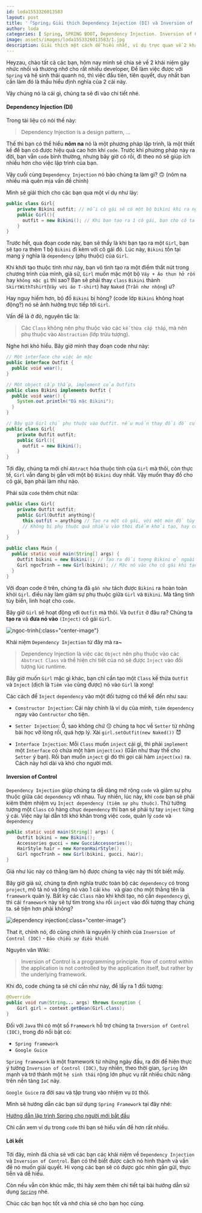 ```yaml
---
id: loda1553326013583
layout: post
title: '「Spring」Giải thích Dependency Injection (DI) và Inversion of Control (IOC) bằng Ngọc Trinh'
author: loda
categories: [ Spring, SPRING BOOT, Dependency Injection. Inversion of Control ]
image: assets/images/loda1553326013583/1.jpg
description: Giải thích một cách dễ hiểu nhất, ví dụ trực quan về 2 khái niệm Dependency Injection (DI) và  Inversion of Control (IOC)
---
```


Heyzau, chào tất cả các bạn, hôm nay mình sẽ chia sẻ về 2 khái niệm gây nhức nhối và thương nhớ cho rất nhiều developer, Để làm việc được với `Spring` và hệ sinh thái quanh nó, thì việc đầu tiên, tiên quyết, duy nhất bạn cần làm đó là thấu hiểu định nghĩa của 2 cái này.

Vậy chúng nó là cái gì, chúng ta sẽ đi vào chi tiết nhé. 

#### Dependency Injection (DI)

Trong tài liệu có nói thế này: 

> Dependency Injection is a design pattern, ...

Thế thì bạn có thể hiểu **nôm na** nó là một phương pháp lập trình, là một thiết kế để bạn có được hiệu quả cao hơn khi `code`. Trước khi phương pháp này ra đời, bạn vẫn `code` bình thường, nhưng bây giờ có rồi, đi theo nó sẽ giúp ích nhiều hơn cho việc lập trình của bạn.

Vậy cuối cùng `Dependency Injection` nó bảo chúng ta làm gì? 🙃 (nôm na nhiều mà quên mịa vấn đề chính)

Mình sẽ giải thích cho các bạn qua một ví dụ như lày:

```java
public class Girl{
    private Bikini outfit; // mỗi cô gái sẽ có một bộ bikini khi ra ngoài
    public Girl(){
      outfit = new Bikini(); // Khi bạn tạo ra 1 cô gái, bạn cho cô ta mặc Bikini chẳng hạn
    }
}
```

Trước hết, qua đoạn code này, bạn sẽ thấy là khi bạn tạo ra một `Girl`, bạn sẽ tạo ra thêm 1 bộ `Bikini` đi kèm với cô gái đó. Lúc này, `Bikini` tồn tại mang ý nghĩa là `dependency` (phụ thuộc) của `Girl`.

Khi khởi tạo thuộc tính như này, bạn vô tình tạo ra một điểm thắt nút trong chương trình của mình, giả sử, `Girl` muốn mặc một bộ `Váy + Áo thun hở rốn` hay `không mặc gì` thì sao? Bạn sẽ phải thay `class` `Bikini` thành `SkirtWithTshirt`(`Váy với áo T-shirt`) hay `Naked` (`Trần như nhộng`) ư?

Hay nguy hiểm hơn, bộ đồ `Bikini` bị hỏng? (code lớp `Bikini` không hoạt động?) nó sẽ ảnh hưởng trực tiếp tới `Girl`.

Vấn đề là ở đó, nguyên tắc là:

> Các `Class` không nên phụ thuộc vào các `kế thừa cấp thấp`, mà nên phụ thuộc vào `Abstraction` (lớp trừu tượng).

Nghe hơi khó hiểu. Bây giờ mình thay đoạn code như này:

```java
// Một interface cho việc ăn mặc
public interface Outfit {
  public void wear();
}

// Một object cấp thấp, implement của Outfits
public class Bikini implements Outfit {
  public void wear() {
    System.out.println("Đã mặc Bikini");
  }
}

// Bây giờ Girl chỉ phụ thuộc vào Outfit. nếu muốn thay đổi đồ của cô gái, chúng ta chỉ cần cho Outfit một thể hiện mới.
public class Girl{
    private Outfit outfit;
    public Girl(){
      outfit = new Bikini();
    }
}

```

Tới đây, chúng ta mới chỉ `Abtract` hóa thuộc tính của `Girl` mà thôi, còn thực tế, `Girl` vẫn đang bị gắn với một bộ `Bikini` duy nhất. Vậy muốn thay đồ cho cô gái, bạn phải làm như nào.

Phải sửa `code` thêm chút nữa:

```java
public class Girl{
    private Outfit outfit;
    public Girl(Outfit anything){
      this.outfit = anything // Tạo ra một cô gái, với một món đồ tùy biến
      // Không bị phụ thuộc quá nhiều vào thời điểm khởi tạo, hay code.
    }
}

public class Main {
  public static void main(String[] args) {
    Outfit bikini = new Bikini(); // Tạo ra đối tượng Bikini ở ngoài đối tượng
    Girl ngocTrinh = new Girl(bikini); // Mặc nó vào cho cô gái khi tạo ra cô ấy.
  }
}

```

Với đoạn code ở trên, chúng ta đã `gần như` tách được `Bikini` ra hoàn toàn khỏi `Girl`. điều này làm giảm sự phụ thuộc giữa `Girl` và `Bikini`. Mà tăng tính tùy biến, linh hoạt cho `code`. 

Bây giờ `Girl` sẽ hoạt động với `Outfit` mà thôi. Và `Outfit` ở đâu ra? Chúng ta **tạo ra** và **đưa nó vào** `(Inject)` cô gái `Girl`.


![ngoc-trinh](/assets/images/loda1553326013583/3.jpg){:class="center-image"}


Khái niệm `Dependency Injection` từ đây mà ra~

> Dependency Injection là việc các `Object` nên phụ thuộc vào các `Abstract Class` và thể hiện chi tiết của nó sẽ được `Inject` vào đối tượng lúc runtime.

Bây giờ muốn `Girl` mặc gì khác, bạn chỉ cần tạo một `Class` kế thừa `Outfit` và `Inject` (dịch là `Tiêm vào` cũng được) nó vào `Girl` là xong!

Các cách để `Inject` `dependency` vào một đối tượng có thể kể đến như sau:

* `Constructor Injection`: Cái này chính là ví dụ của mình, `tiêm` `dependency` ngay vào `Contructor` cho tiện.

* `Setter Injection`: Ồ, sao không chứ 😗 chúng ta học về `Setter` từ những bài học vỡ lòng rồi, quá hợp lý. Xài  `girl.setOutfit(new Naked())` 😈

* `Interface Injection`: Mỗi `Class` muốn `inject` cái gì, thì phải `implement` một `Interface` có chứa một hàm `inject(xx)` (Gần như thay thế cho `Setter` ý bạn). Rồi bạn muốn `inject` gì đó thì gọi cái hàm `inject(xx)` ra. Cách này hơi dài và khó cho người mới. 

#### Inversion of Control

`Dependency Injection` giúp chúng ta dễ dàng mở rộng `code` và giảm sự phụ thuộc giữa các `dependency` với nhau. Tuy nhiên, lúc này, khi `code` bạn sẽ phải kiêm thêm nhiệm vụ  `Inject dependency (tiêm sự phụ thuộc)`. Thử tưởng tượng một `Class` có hàng chục `dependency` thì bạn sẽ phải tự tay `inject` từng ý cái. Việc này lại dẫn tới khó khăn trong việc `code`, quản lý `code` và `dependency`

```java
public static void main(String[] args) {
    Outfit bikini = new Bikini();
    Accessories gucci = new GucciAccessories();
    HairStyle hair = new KoreanHairStyle();
    Girl ngocTrinh = new Girl(bikini, gucci, hair);
}
```

Giá như lúc này có thằng làm hộ được chúng ta việc này thì tốt biết mấy.

Bây giờ giả sử, chúng ta định nghĩa trước toàn bộ các `dependency` có trong `project`, mô tả nó và tống nó vào 1 cái `kho ` và giao cho một thằng tên là `framework` quản lý. Bất kỳ các `Class` nào khi khởi tạo, nó cần `dependency` gì, thì cái `framework` này sẽ tự tìm trong `kho` rồi `inject` vào đối tượng thay chúng ta. sẽ tiện hơn phải không?

![dependency injection](/assets/images/loda1553326013583/2.jpg){:class="center-image"}

That it, chính nó, đó cũng chính là nguyên lý chính của  `Inversion of Control (IOC)` - `Đảo chiều sự điều khiển`

Nguyên văn Wiki: 

> Inversion of Control is a programming principle. flow of control within the application is not controlled by the application itself, but rather by the underlying framework.


Khi đó, code chúng ta sẽ chỉ cần như này, để lấy ra 1 đối tượng:

```java
@Override
public void run(String... args) throws Exception {
    Girl girl = context.getBean(Girl.class);
}
```

Đối với `Java` thì có một số `Framework` hỗ trợ chúng ta `Inversion of Control (IOC)`, trong đó nổi bật có:

* `Spring framework`
* `Google Guice`

`Spring framework` là một framework từ những ngày đầu, ra đời để hiện thực ý tưởng `Inversion of Control (IOC)`, tuy nhiên, theo thời gian, `Spring` lớn mạnh và trở thành một `hệ sinh thái` rộng lớn phục vụ rất nhiều chức năng trên nền tàng `IoC` này.

`Google Guice` ra đời sau và tập trung vào nhiệm vụ `DI` thôi.

Mình sẽ hướng dẫn các bạn sử dụng `Spring Framework` tại đây nhé:

[Hướng dẫn lập trình Spring cho người mới bắt đầu][link-spring]

Chỉ cần xem ví dụ trong `code` thì bạn sẽ hiểu vấn đề hơn rất nhiều.

#### Lời kết

Tới đây, mình đã chia sẻ với các bạn các khái niệm về `Dependency Injection` và `Inversion of Control`. Bạn có thể biết được cách nó hình thành và vấn đề nó muốn giải quyết. Hi vọng các bạn sẽ có được góc nhìn gần gửi, thực tiễn và dễ hiểu. 

Còn nếu vẫn còn khúc mắc, thì hãy xem thêm chi tiết tại bài hướng dẫn sử dụng [`Spring`][link-spring] nhé.

Chúc các bạn học tốt và nhớ chia sẻ cho bạn học cùng.


[link-spring]: https://loda.me/Huong-dan-lap-trinh-Spring-can-ban-va-@Autowired-cho-nguoi-moi/